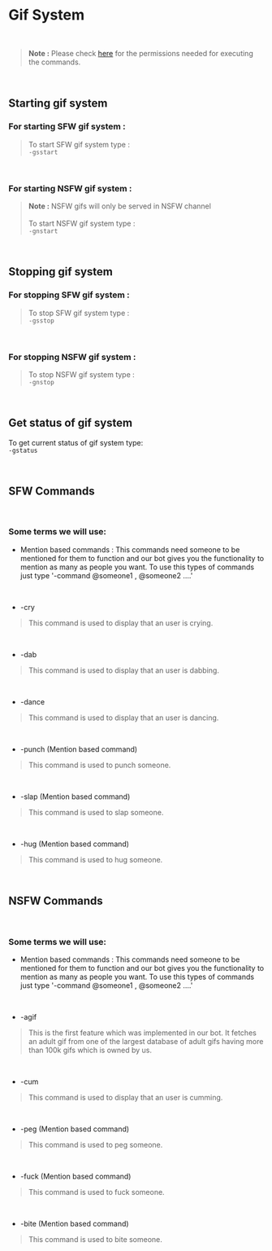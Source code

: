 # Gif System

<br>

> **Note :** Please check [here](https://github.com/leothewolf/iko#%EF%B8%8F-how-secure-is-our-bot) for the permissions needed for executing the commands. 
<br>

## Starting gif system

### For starting SFW gif system :
> To start SFW gif system type : <br> ```-gsstart```

<br>

### For starting NSFW gif system :
> **Note :** NSFW gifs will only be served in NSFW channel <br><br> To start NSFW gif system type : <br> ```-gnstart```

<br>

## Stopping gif system

### For stopping SFW gif system :
> To stop SFW gif system type : <br> ```-gsstop```

<br>

### For stopping NSFW gif system :
> To stop NSFW gif system type : <br> ```-gnstop```

<br>

## Get status of gif system

To get current status of gif system type:<br>```-gstatus```

<br>

## SFW Commands

<br>

### Some terms we will use:
* Mention based commands : This commands need someone to be mentioned for them to function and our bot gives you the functionality to mention as many as people you want. To use this types of commands just type '-command @someone1 , @someone2 ....'

<br>

* -cry
> This command is used to display that an user is crying.

<br>

* -dab
> This command is used to display that an user is dabbing.

<br>

* -dance
> This command is used to display that an user is dancing.

<br>

* -punch (Mention based command)
> This command is used to punch someone.

<br>

* -slap (Mention based command)
> This command is used to slap someone.

<br>

* -hug (Mention based command)
> This command is used to hug someone.


<br>

## NSFW Commands

<br>

### Some terms we will use:
* Mention based commands : This commands need someone to be mentioned for them to function and our bot gives you the functionality to mention as many as people you want. To use this types of commands just type '-command @someone1 , @someone2 ....'

<br>

* -agif
> This is the first feature which was implemented in our bot. It fetches an adult gif from one of the largest database of adult gifs having more than 100k gifs which is owned by us.

<br>

* -cum
> This command is used to display that an user is cumming.

<br>

* -peg (Mention based command)
> This command is used to peg someone.

<br>

* -fuck (Mention based command)
> This command is used to fuck someone.

<br>

* -bite (Mention based command)
> This command is used to bite someone.
